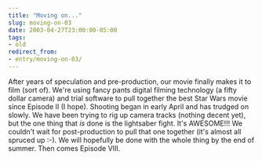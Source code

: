 ```yaml
---
title: "Moving on..."
slug: moving-on-03
date: 2003-04-27T23:00:00-05:00
tags:
- old
redirect_from:
- entry/moving-on-03/
---
```

After years of speculation and pre-production, our movie finally makes it to film (sort of). We're using fancy pants digital filming technology (a fifty dollar camera) and  trial software to pull together the best Star Wars movie since Episode II (I hope). Shooting began in early April and has trudged on slowly. We have been trying to rig up camera tracks (nothing decent yet), but the one thing that _is_ done  is the lightsaber fight. It's AWESOME!!! We couldn't wait for post-production to pull that one together (it's almost all spruced up :-). We will hopefully be done with the whole thing by the end of summer. Then comes Episode VIII.
